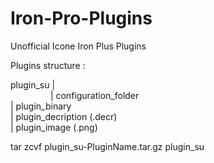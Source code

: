 # Iron-Pro-Plugins
Unofficial Icone Iron Plus Plugins


Plugins structure :

plugin_su |  
&emsp;&emsp;&emsp;&emsp;&nbsp;&nbsp;| configuration_folder  
	  | plugin_binary  
	  | plugin_decription (.decr)  
	  | plugin_image (.png)  
  
tar zcvf plugin_su-PluginName.tar.gz plugin_su
